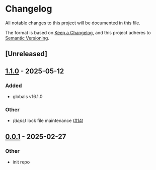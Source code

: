 # Changelog

All notable changes to this project will be documented in this file.

The format is based on [Keep a Changelog](https://keepachangelog.com/en/1.0.0/),
and this project adheres to [Semantic Versioning](https://semver.org/spec/v2.0.0.html).

## [Unreleased]

## [1.1.0](https://github.com/oxc-project/javascript-globals/compare/javascript-globals-v1.0.0...javascript-globals-v1.1.0) - 2025-05-12

### Added

- globals v16.1.0

### Other

- *(deps)* lock file maintenance ([#14](https://github.com/oxc-project/javascript-globals/pull/14))

## [0.0.1](https://github.com/oxc-project/javascript-globals/releases/tag/javascript-globals-v0.0.1) - 2025-02-27

### Other

- init repo
